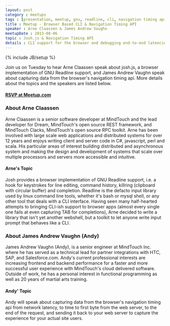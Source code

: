 ```yaml
---
layout: post
category : meetups
tags : [presentation, meetup, gnu, readline, cli, navigation timing api]
title : Meetup - Browser Based CLI & Navigation Timing API
speaker : Arne Claassen & James Andrew Vaughn
meetupDate : 2013-08-06
topic : Josh.js & Navigation Timing API
details : CLI support for the browser and debugging end-to-end latencies
---
```

{% include JB/setup %}

Join us on Tuesday to hear Arne Claassen speak about josh.js, a browser implementation of GNU Readline support,
and James Andrew Vaughn speak about capturing data from the browser's navigation timing api. More details about
the topics and the speakers are listed below.

#### [RSVP at Meetup.com](http://www.meetup.com/sandiegojs/events/125056732/)

### About Arne Claassen

Arne Claassen is a senior software developer at MindTouch and the lead developer for Dream, MindTouch's open source
REST framework, and MindTouch Clacks, MindTouch's open source RPC toolkit. Arne has been involved with large scale
web applications and distributed systems for over 12 years and enjoys writing client and server code in C#, javascript,
perl and scala. His particular areas of interest building distributed and asynchronous system and making the design
and development of systems that scale over multiple processors and servers more accessible and intuitive.

#### Arne's Topic

Josh provides a browser implementation of GNU Readline support, i.e. a hook for keystrokes for line editing,
command history, killring (clipboard with circular buffer) and completion. Readline is the defacto input library
used by linux command line tools, whether it's bash or mysql shell, or any other tool that deals with a CLI
interface. Having seen many half-hearted attempts to bringing CLI-ish support to browser apps (almost every single
one fails at even capturing TAB for completions), Arne decided to write a library that isn't yet another webshell,
but a toolkit to let anyone write input prompt that behaves like a CLI.


### About James Andrew Vaughn (Andy)

James Andrew Vaughn (Andy), is a senior engineer at MindTouch Inc. where he has served as a technical lead for
partner integrations with HTC, SAP, and Salesforce.com. Andy's current professional interests are increasing frontend
and backend performance for a faster and more successful user experience with MindTouch's cloud delivered software.
Outside of work, he has a personal interest in functional programming as well as 20 years of martial arts training.

#### Andy' Topic

Andy will speak about capturing data from the browser's navigation timing api from network latency, to time to first
byte from the web server, to the end of the request, and sending it back to your web server to capture the experience
for your actual site users.
